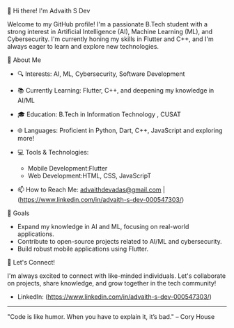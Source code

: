 👋 Hi there! I'm Advaith S Dev

Welcome to my GitHub profile! I'm a passionate B.Tech student with a strong interest in Artificial Intelligence (AI), Machine Learning (ML), and Cybersecurity. I'm currently honing my skills in Flutter and C++, and I'm always eager to learn and explore new technologies.

🚀 About Me

- 🔍 Interests: AI, ML, Cybersecurity, Software Development
- 📚 Currently Learning: Flutter, C++, and deepening my knowledge in AI/ML
- 🎓 Education: B.Tech in Information Technology , CUSAT
- 🌐 Languages: Proficient in Python, Dart, C++, JavaScript and exploring more!
- 💻 Tools & Technologies: 
  
  - Mobile Development:Flutter
  - Web Development:HTML, CSS, JavaScripT
- 📫 How to Reach Me: advaithdevadas@gmail.com | (https://www.linkedin.com/in/advaith-s-dev-000547303/)


🌱 Goals

- Expand my knowledge in AI and ML, focusing on real-world applications.
- Contribute to open-source projects related to AI/ML and cybersecurity.
- Build robust mobile applications using Flutter.

 🤝 Let's Connect!

I'm always excited to connect with like-minded individuals. Let's collaborate on projects, share knowledge, and grow together in the tech community!

- LinkedIn: (https://www.linkedin.com/in/advaith-s-dev-000547303/)

----------------------------------------------------------------------------------------------------------------------------------------------------------------------------------------------------------
"Code is like humor. When you have to explain it, it’s bad." – Cory House

